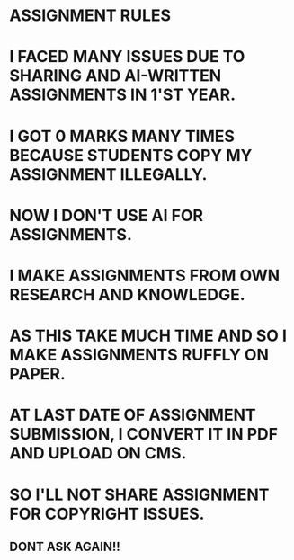 # ASSIGNMENT RULES
# I FACED MANY ISSUES DUE TO SHARING AND AI-WRITTEN ASSIGNMENTS IN 1'ST YEAR. 
# I GOT 0 MARKS MANY TIMES BECAUSE STUDENTS COPY MY ASSIGNMENT ILLEGALLY.
# NOW I DON'T USE AI FOR ASSIGNMENTS.
# I MAKE ASSIGNMENTS FROM OWN RESEARCH AND KNOWLEDGE.
# AS THIS TAKE MUCH TIME AND SO I MAKE ASSIGNMENTS RUFFLY ON PAPER.
# AT LAST DATE OF ASSIGNMENT SUBMISSION, I CONVERT IT IN PDF AND UPLOAD ON CMS.
# SO I'LL NOT SHARE ASSIGNMENT FOR COPYRIGHT ISSUES.
## DONT ASK AGAIN!!
